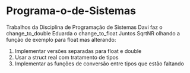 # Programa-o-de-Sistemas
Trabalhos da Disciplina de Programação de Sistemas 
Davi faz o change_to_double 
Eduarda o change_to_float
Juntos SqrtNR olhando a função de exemplo para float mas alterando:
  1. Implementar versões separadas para float e double
  2. Usar a struct real com tratamento de tipos
  3. Implementar as funções de conversão entre tipos que estão faltando

